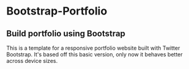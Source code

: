 # Bootstrap-Portfolio

## Build portfolio using Bootstrap

This is a template for a responsive portfolio website built with Twitter Bootstrap. It's based off this basic version, only now it behaves better across device sizes.